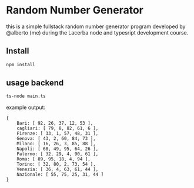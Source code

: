 # Random Number Generator

this is a simple fullstack random number generator
program developed by @alberto (me) during the 
Lacerba node and typesript development course.

## Install

```bash
npm install
```

## usage backend

```bash
ts-node main.ts
```

example output:

```
{
    Bari: [ 92, 26, 37, 12, 53 ],
    cagliari: [ 79, 8, 82, 61, 6 ],
    Firenze: [ 33, 1, 57, 48, 31 ],
    Genova: [ 43, 2, 60, 84, 73 ],
    Milano: [ 16, 26, 3, 85, 88 ],
    Napoli: [ 68, 49, 95, 64, 26 ],
    Palermo: [ 32, 29, 4, 90, 61 ],
    Roma: [ 89, 95, 18, 4, 94 ],
    Torino: [ 32, 80, 2, 73, 54 ],
    Venezia: [ 36, 4, 63, 61, 44 ],
    Nazionale: [ 55, 75, 25, 31, 44 ]
}
```